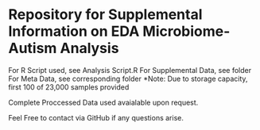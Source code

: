 # Repository for Supplemental Information on EDA Microbiome-Autism Analysis

For R Script used, see Analysis Script.R
For Supplemental Data, see folder
For Meta Data, see corresponding folder
    *Note: Due to storage capacity, first 100 of 23,000 samples provided

Complete Proccessed Data used avaialable upon request.

Feel Free to contact via GitHub if any questions arise.
